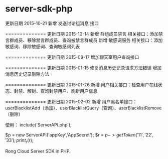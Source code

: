 server-sdk-php
==============
更新日期    2015-10-21
新增  发送讨论组消息 接口


==============
更新日期    2015-10-14
新增 群组成员禁言 相关接口：添加禁言群成员、移除禁言群成员、查询被禁言群成员
新增 敏感词服务 相关接口：添加敏感词、移除敏感词、查询敏感词列表


==============
更新日期 2015-09-17
增加聊天室用户查询接口

==============
更新日期 2015-01-15
修复消息历史记录请求方法错误
增加消息历史记录删除方法

==============
更新日期    2015-01-26
新增 用户相关接口：检查用户在线状态、封禁、解封、查询封禁用户、刷新用户信息


==============
更新日期    2015-02-02
新增 用户黑名单接口：userBlacklistAdd（添加）、userBlacklistQuery（查询）、userBlacklistRemove（删除）


使用：
include('ServerAPI.php');

$p = new ServerAPI('appKey','AppSecret');
$r = $p->getToken('11','22','33');
print_r($r);

Rong Cloud Server SDK in PHP.
